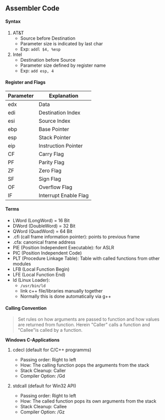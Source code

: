 ## Assembler Code

#### Syntax
1. AT&T
    - Source before Destination
    - Parameter size is indicated by last char
    - Exp: `addl $4, %esp`
2. Intel
    - Destination before Source
    - Parameter size defined by register name
    - Exp: `add esp, 4`

#### Register and Flags

Parameter | Explanation
--------- |------------
edx | Data
edi | Destination Index
esi | Source Index
ebp | Base Pointer
esp | Stack Pointer
eip | Instruction Pointer 
CF | Carry Flag
PF | Parity Flag
ZF | Zero Flag
SF | Sign Flag
OF | Overflow Flag
IF | Interrupt Enable Flag

#### Terms
- LWord (LongWord) = 16 Bit
- DWord (DoubleWord) = 32 Bit
- QWord (QuadWord) = 64 Bit
- .cfi (call frame information pointer): points to previous frame
- .cfa: canonical frame address
- PIE (Position Independent Executable): for ASLR
- PIC (Position Independent Code)
- PLT (Procedure Linkage Table): Table with called functions from other modules
- LFB (Local Function Begin)
- LFE (Local Function End)
- ld (Linux Loader):
    - `/usr/bin/ld`
    - link c++ file/libraries manually together
    - Normally this is done automatically via g++

#### Calling Convention
> Set rules on how arguments are passed to function and how values are returned from function. Herein "Caller" calls a function and "Callee"is called by a function.

**Windows C-Applications**
1. cdecl (default for C/C++ programms)
    - Passing order: Right to left
    - How: The calling function pops the arguments from the stack
    - Stack Cleanup: Caller
    - Compiler Option: /Gd

2. stdcall (default for Win32 API)
    - Passing order: Right to left
    - How: The called function pops its own arguments from the stack
    - Stack Cleanup: Callee
    - Compiler Option: /Gz
